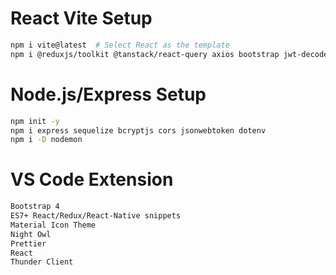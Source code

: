 # React Vite Setup

```sh
npm i vite@latest  # Select React as the template
npm i @reduxjs/toolkit @tanstack/react-query axios bootstrap jwt-decode moment react-bootstrap react-dom react-redux react-router-dom react-toastify dotenv
```

# Node.js/Express Setup

```sh
npm init -y
npm i express sequelize bcryptjs cors jsonwebtoken dotenv
npm i -D nodemon
```

# VS Code Extension

```sh
Bootstrap 4
ES7+ React/Redux/React-Native snippets
Material Icon Theme
Night Owl
Prettier
React
Thunder Client
```
